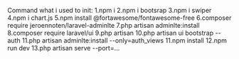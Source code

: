 Command what i used to init:
1.npm i
2.npm i bootsrap
3.npm i swiper
4.npm i chart.js
5.npm install @fortawesome/fontawesome-free
6.composer require jeroennoten/laravel-adminlte
7.php artisan adminlte:install
8.composer require laravel/ui
9.php artisan 
10.php artisan ui bootstrap --auth
11.php artisan adminlte:install --only=auth_views
11.npm install
12.npm run dev
13.php artisan serve --port=...